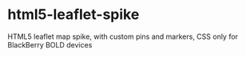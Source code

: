html5-leaflet-spike
===================

HTML5 leaflet map spike, with custom pins and markers, CSS only for BlackBerry BOLD devices

